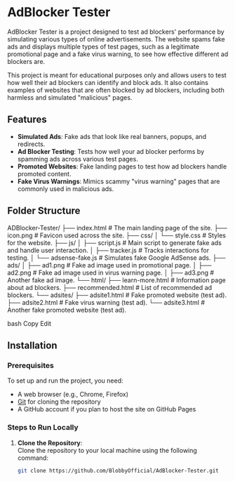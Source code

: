 # AdBlocker Tester

AdBlocker Tester is a project designed to test ad blockers' performance by simulating various types of online advertisements. The website spams fake ads and displays multiple types of test pages, such as a legitimate promotional page and a fake virus warning, to see how effective different ad blockers are.

This project is meant for educational purposes only and allows users to test how well their ad blockers can identify and block ads. It also contains examples of websites that are often blocked by ad blockers, including both harmless and simulated "malicious" pages.

## Features

- **Simulated Ads**: Fake ads that look like real banners, popups, and redirects.
- **Ad Blocker Testing**: Tests how well your ad blocker performs by spamming ads across various test pages.
- **Promoted Websites**: Fake landing pages to test how ad blockers handle promoted content.
- **Fake Virus Warnings**: Mimics scammy "virus warning" pages that are commonly used in malicious ads.

## Folder Structure

ADBlocker-Tester/ ├── index.html # The main landing page of the site. ├── icon.png # Favicon used across the site. ├── css/ │ └── style.css # Styles for the website. ├── js/ │ ├── script.js # Main script to generate fake ads and handle user interaction. │ ├── tracker.js # Tracks interactions for testing. │ └── adsense-fake.js # Simulates fake Google AdSense ads. ├── ads/ │ ├── ad1.png # Fake ad image used in promotional page. │ ├── ad2.png # Fake ad image used in virus warning page. │ ├── ad3.png # Another fake ad image. └── html/ ├── learn-more.html # Information page about ad blockers. ├── recommended.html # List of recommended ad blockers. └── adsites/ ├── adsite1.html # Fake promoted website (test ad). ├── adsite2.html # Fake virus warning (test ad). └── adsite3.html # Another fake promoted website (test ad).

bash
Copy
Edit

## Installation

### Prerequisites

To set up and run the project, you need:

- A web browser (e.g., Chrome, Firefox)
- [Git](https://git-scm.com/) for cloning the repository
- A GitHub account if you plan to host the site on GitHub Pages

### Steps to Run Locally

1. **Clone the Repository**:  
   Clone the repository to your local machine using the following command:

   ```bash
   git clone https://github.com/BlobbyOfficial/AdBlocker-Tester.git
